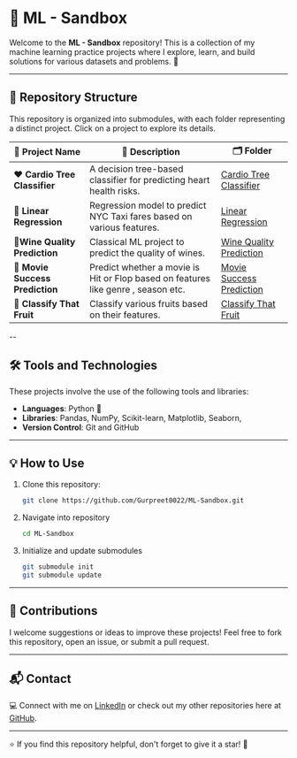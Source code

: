 # 🌟 ML - Sandbox
Welcome to the **ML - Sandbox** repository! This is a collection of my machine learning practice projects where I explore, learn, and build solutions for various datasets and problems. 🚀

---

## 📁 Repository Structure
This repository is organized into submodules, with each folder representing a distinct project. Click on a project to explore its details.  

| 🔢 **Project Name**          | 🔗 **Description**                                                    | 🗂️ **Folder**                   |
|------------------------------|----------------------------------------------------------------------|---------------------------------|
| ❤️ **Cardio Tree Classifier** | A decision tree-based classifier for predicting heart health risks. | [Cardio Tree Classifier](Cardio-Tree-Classifier/) |
| 🚕 **Linear Regression** | Regression model to predict NYC Taxi fares based on various features. | [Linear Regression](Linear_Regression/) |
| 🍷**Wine Quality Prediction**      | Classical ML project to predict the quality of wines.              | [Wine Quality Prediction](WineQualityPrediction/) |
| 🎥 **Movie Success Prediction**   | Predict whether a movie is Hit or Flop based on features like genre , season etc.| [Movie Success Prediction](movie-success-prediction.ipynb)|
| 🍇 **Classify That Fruit**        | Classify various fruits based on their features.                  | [Classify That Fruit](Classify_That_Fruit/) |
--

## 🛠️ Tools and Technologies
These projects involve the use of the following tools and libraries:  
- **Languages**: Python 🐍  
- **Libraries**: Pandas, NumPy, Scikit-learn, Matplotlib, Seaborn, 
- **Version Control**: Git and GitHub  

---

## 💡 How to Use
1. Clone this repository:
   ```bash
   git clone https://github.com/Gurpreet0022/ML-Sandbox.git
2. Navigate into repository
   ```bash
   cd ML-Sandbox

4. Initialize and update submodules
   ```bash
   git submodule init
   git submodule update

---

## 🤝 Contributions
I welcome suggestions or ideas to improve these projects! Feel free to fork this repository, open an issue, or submit a pull request.

---

## 📬 Contact
💻 Connect with me on [LinkedIn](https://www.linkedin.com/in/gurpreet-kaur-a610bb254/) or check out my other repositories here at [GitHub](https://github.com/Gurpreet0022).

---

⭐ If you find this repository helpful, don't forget to give it a star! 🌟
   
   
   
